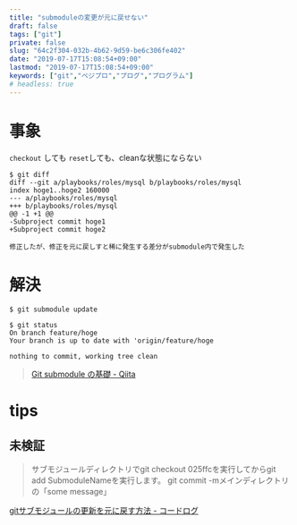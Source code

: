```yaml
---
title: "submoduleの変更が元に戻せない"
draft: false
tags: ["git"]
private: false
slug: "64c2f304-032b-4b62-9d59-be6c306fe402"
date: "2019-07-17T15:08:54+09:00"
lastmod: "2019-07-17T15:08:54+09:00"
keywords: ["git","ベジプロ","プログ","プログラム"]
# headless: true
---
```


# 事象
`checkout` しても `reset`しても、cleanな状態にならない
```
$ git diff
diff --git a/playbooks/roles/mysql b/playbooks/roles/mysql
index hoge1..hoge2 160000
--- a/playbooks/roles/mysql
+++ b/playbooks/roles/mysql
@@ -1 +1 @@
-Subproject commit hoge1
+Subproject commit hoge2
```
```!
修正したが、修正を元に戻しすと稀に発生する差分がsubmodule内で発生した
```

# 解決
```
$ git submodule update
```
```
$ git status
On branch feature/hoge
Your branch is up to date with 'origin/feature/hoge

nothing to commit, working tree clean
```
> [Git submodule の基礎 - Qiita](https://qiita.com/sotarok/items/0d525e568a6088f6f6bb)

# tips
## 未検証
>サブモジュールディレクトリでgit checkout 025ffcを実行してからgit add SubmoduleNameを実行します。 git commit -mメインディレクトリの「some message」

[gitサブモジュールの更新を元に戻す方法 - コードログ](https://codeday.me/jp/qa/20190129/173536.html)

